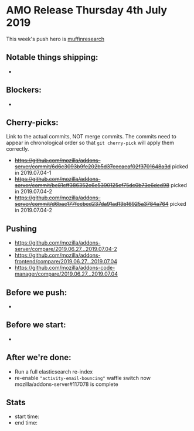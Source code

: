 # AMO Release Thursday 4th July 2019

This week's push hero is [muffinresearch](https://github.com/muffinresearch)

## Notable things shipping:

*

## Blockers:

*

## Cherry-picks:

Link to the actual commits, NOT merge commits. The commits need to appear
in chronological order so that `git cherry-pick` will apply them correctly.

* ~~https://github.com/mozilla/addons-server/commit/6d6c3093b9fe202b5d37cecaeaf02f3701648a3d~~ picked in 2019.07.04-1
* ~~https://github.com/mozilla/addons-server/commit/bc81cff386352e6c5390125cf75dc0b73e6dcd98~~ picked in 2019.07.04-2
* ~~https://github.com/mozilla/addons-server/commit/d6bae177fecbed237da91ad13b16925a3784a764~~ picked in 2019.07.04-2

## Pushing

- https://github.com/mozilla/addons-server/compare/2019.06.27...2019.07.04-2
- https://github.com/mozilla/addons-frontend/compare/2019.06.27...2019.07.04
- https://github.com/mozilla/addons-code-manager/compare/2019.06.27...2019.07.04

## Before we push:

* 

## Before we start:

*

## After we're done:

* Run a full elasticsearch re-index
* re-enable `"activity-email-bouncing"` waffle switch now mozilla/addons-server#117078 is complete

## Stats

- start time:
- end time:
